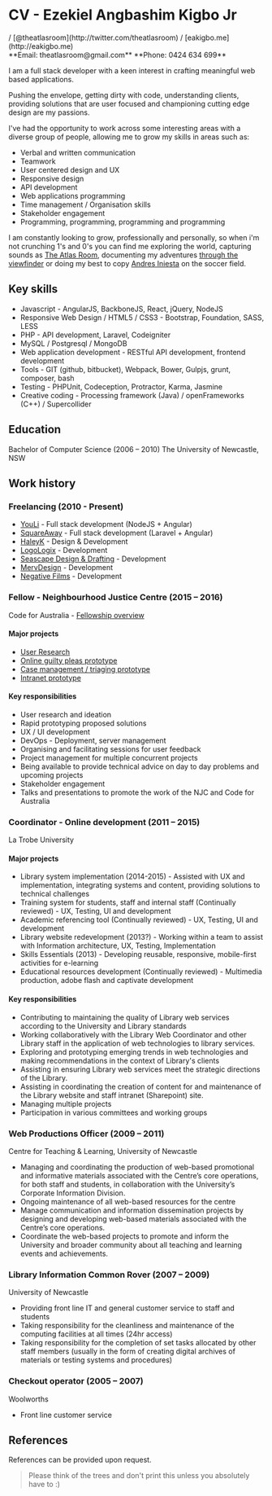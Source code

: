 CV - Ezekiel Angbashim Kigbo Jr
============================================================================================================================================
<div id="cv-header-links">
<mailto:theatlasroom@gmail.com> / [@theatlasroom](http://twitter.com/theatlasroom) / [eakigbo.me](http://eakigbo.me)
</div>
<div id="cv-print-only">
**Email: theatlasroom@gmail.com**
**Phone: 0424 634 699**
</div>

I am a full stack developer with a keen interest in crafting meaningful web based applications.

Pushing the envelope, getting dirty with code, understanding clients, providing solutions that are user focused and championing cutting edge design are my passions.

I've had the opportunity to work across some interesting areas with a diverse group of people, allowing me to grow my skills in areas such as:

* Verbal and written communication
* Teamwork
* User centered design and UX
* Responsive design
* API development
* Web applications programming
* Time management / Organisation skills
* Stakeholder engagement
* Programming, programming, programming and programming

I am constantly looking to grow, professionally and personally, so when i'm not crunching 1's and 0's you can find me exploring the world, capturing sounds as [The Atlas Room](http://soundcloud.com/theatlasroom), documenting my adventures [through the viewfinder](https://instagram.com/theatlasroom) or doing my best to copy [Andres Iniesta](https://www.youtube.com/watch?v=q-Ez4c1QfQ0) on the soccer field.

## Key skills
* Javascript - AngularJS, BackboneJS, React, jQuery, NodeJS
* Responsive Web Design / HTML5 / CSS3 - Bootstrap, Foundation, SASS, LESS
* PHP - API development, Laravel, Codeigniter
* MySQL / Postgresql / MongoDB
* Web application development - RESTful API development, frontend development
* Tools - GIT (github, bitbucket), Webpack, Bower, Gulpjs, grunt, composer, bash
* Testing - PHPUnit, Codeception, Protractor, Karma, Jasmine
* Creative coding - Processing framework (Java) / openFrameworks (C++) / Supercollider

## Education

Bachelor of Computer Science (2006 – 2010)
The University of Newcastle, NSW

## Work history

### Freelancing (2010 - Present)
* [YouLi](http://youli.travel) - Full stack development (NodeJS + Angular)
* [SquareAway](http://squareaway.com) - Full stack development (Laravel + Angular)
* [HaleyK](http://www.haleyk.com/) - Design & Development
* [LogoLogix](http://logologix.com.au/) - Development
* [Seascape Design & Drafting](http://www.seascapedrafting.com/) - Development
* [MervDesign](http://mervdesign.com/) - Development
* [Negative Films](http://www.negativefilms.net/) - Development

### Fellow - Neighbourhood Justice Centre (2015 – 2016)

Code for Australia - [Fellowship overview](https://njc.codeforaustralia.org/)

#### Major projects
* [User Research](https://njc.codeforaustralia.org/reports/research)
* [Online guilty pleas prototype](https://github.com/CodeforAustralia/online-pleas)
* [Case management / triaging prototype](https://github.com/CodeforAustralia/case-triage)
* [Intranet prototype](https://github.com/CodeforAustralia/njc-intranet)

#### Key responsibilities
* User research and ideation
* Rapid prototyping proposed solutions
* UX / UI development
* DevOps - Deployment, server management
* Organising and facilitating sessions for user feedback
* Project management for multiple concurrent projects
* Being available to provide technical advice on day to day problems and upcoming projects
* Stakeholder engagement
* Talks and presentations to promote the work of the NJC and Code for Australia

### Coordinator - Online development (2011 – 2015)

La Trobe University

#### Major projects
* Library system implementation (2014-2015) - Assisted with UX and implementation, integrating systems and content, providing solutions to technical challenges
* Training system for students, staff and internal staff (Continually reviewed) - UX, Testing, UI and development
* Academic referencing tool (Continually reviewed) - UX, Testing, UI and development
* Library website redevelopment (2013?) - Working within a team to assist with Information architecture, UX, Testing, Implementation
* Skills Essentials (2013) - Developing reusable, responsive, mobile-first activities for e-learning
* Educational resources development (Continually reviewed) - Multimedia production, adobe flash and captivate development

#### Key responsibilities
* Contributing to maintaining the quality of Library web services according to the University and Library standards
* Working collaboratively with the Library Web Coordinator and other Library staff in the application of web technologies to library services.
* Exploring and prototyping emerging trends in web technologies and making recommendations in the context of Library's clients
* Assisting in ensuring Library web services meet the strategic directions of the Library.
* Assisting in coordinating the creation of content for and maintenance of the Library website and staff intranet (Sharepoint) site.
* Managing multiple projects
* Participation in various committees and working groups

### Web Productions Officer (2009 – 2011)

Centre for Teaching &amp; Learning, University of Newcastle

* Managing and coordinating the production of web-based promotional and informative materials associated with the Centre’s core operations, for both staff and students, in collaboration with the University’s Corporate Information Division.
* Ongoing maintenance of all web-based resources for the centre
* Manage communication and information dissemination projects by designing and developing web-based materials associated with the Centre’s core operations.
* Coordinate the web-based projects to promote and inform the University and broader community about all teaching and learning events and achievements.

### Library Information Common Rover (2007 – 2009)

University of Newcastle

* Providing front line IT and general customer service to staff and students
* Taking responsibility for the cleanliness and maintenance of the computing facilities at all times (24hr access)
* Taking responsibility for the completion of set tasks allocated by other staff members (usually in the form of creating digital archives of materials or testing systems and procedures)

### Checkout operator (2005 – 2007)

Woolworths

* Front line customer service

## References
References can be provided upon request.

> Please think of the trees and don't print this unless you absolutely have to :)

